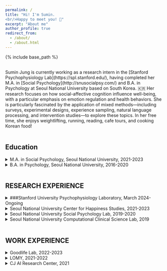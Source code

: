 ```yaml
---
permalink: /
title: "Hi! I'm Sumin. 
<br/>Happy to meet you! 🤗"
excerpt: "About me"
author_profile: true
redirect_from: 
  - /about/
  - /about.html
---
```

{% include base_path %}

<br/>
Sumin Jung is currently working as a research intern in the [Stanford Psychophysiology Lab](https://spl.stanford.edu/), having completed her M.A. in [Social Psychology](http://snusocialpsy.com/) and B.A. in Psychology at Seoul National University based on South Korea. 🇰🇷 Her research focuses on how social-affective cognition influence well-being, with a particular emphasis on emotion regulation and health behaviors. She is particularly fascinated by the application of mixed methods—including surveys, experimental designs, experience sampling, natural language processing, and intervention studies—to explore these topics. In her free time, she enjoys weightlifting, running, reading, cafe tours, and cooking Korean food!
<br/>
<br/>

## Education
  
<details>
<summary>M.A. in Social Psychology, Seoul National University, 2021-2023</summary>
<div markdown="1">       

* **Thesis**: Why Do Happy People Exercise More? The Roles of Beliefs in the Psychosocial Benefits of Exercise.

</div>
</details>


<details>
<summary>B.A. in Psychology, Seoul National University, 2016-2020</summary>
<div markdown="1">       

* *Summa cum laude*
* Minor in Brain-Mind-Behavior

</div>
</details>
<br/>

## RESEARCH EXPERIENCE
  
<details>
<summary>###Stanford University Psychophysiology Laboratory, March 2024-Ongoing</summary>
<div markdown="1">       

* **Director: Dr. James Gross**
* Research Assistant
* Co-authored two research papers (Mentor: Dr. Sylvia Kreibig)
* Drafted and revised manuscripts and developed hypotheses
* Engaged in a thorough literature review and coding for meta-analysis
* actively participated in lab meetings and 1:1 meetings every week.

</div>
</details>


<details>
<summary>Seoul National University Center for Happiness Studies, 2021-2023</summary>
<div markdown="1">       

* **Director: Dr. Incheol Choi**
* Graduate Research Assistant
* Co-authored two research projects (Mentor: Dr. Mina Jyung) 
* Contributed to the co-authorship of annual happiness reports 
* Conducted statistical analysis on longitudinal happiness data (7 time points) and private companies’ longitudinal data (sample size: 1-2M per year) using R and SPSS 
* Engaged in researching and developing the organizational happiness report.

</div>
</details>

<details>
<summary>Seoul National University Social Psychology Lab, 2019-2020</summary>
<div markdown="1">       

* **Director: Dr. Incheol Choi**
* Undergraduate Research Assistant
* Assisted in conducting lab experiments 
* Offered feedback on working papers
* Organized references during paper reviews
* Actively engaged in all lab reviews and weekly meetings.

</div>
</details>

<details>
<summary>Seoul National University Computational Clinical Science Lab, 2019</summary>
<div markdown="1">       

* **Director: Dr. Woo-Young Ahn**
* Undergraduate Research Assistant
* Actively assisted in the fMRI data collection process 
* Wrote bachelor’s thesis using behavioral and fMRI data from the National Institutes of Health’s Adolescent Brain
Cognitive Development dataset using R and Python 
* Provided feedback on working papers
* Energetically participated in weekly meetings.

</div>
</details>
<br/>

## WORK EXPERIENCE

<details>
<summary>Goodlife Lab, 2022-2023</summary>
<div markdown="1">       

* Researcher & Product Manager
* Developed a web-based well-being index assessment, personalized feedback, and wellness interventions 
* Actively engaged in corporate strategy and co-authored an IR document in healthcare industry 
* Conducted consumer interviews and client coordination.

</div>
</details>

<details>
<summary> LOMY, 2021-2022 </summary>
<div markdown="1">       

* CEO, Front-end developer
* Curated context-specific coping strategies for parents to reduce parent-child conflicts
* Engaged in JavaScript-based front-end development for an app prototype
* Acquired startup award and $44,800 in funding ($40000, Korea Institute of Startup and Entrepreneurship Development; $4800, SNU Haedong Junior Startup Program).

</div>
</details>

<details>
<summary> CJ AI Research Center, 2021 </summary>
<div markdown="1">       

* Research Intern
* Performed statistical analysis on commerce data using MySQL and Python 
* Assisted in preprocessing raw shopping review data
* Researched and designed supportive virtual human and depression remedy chatbot.

</div>
</details>

  